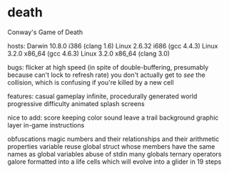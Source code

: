 death
=====

Conway's Game of Death

hosts:
 Darwin 10.8.0 i386 (clang 1.6)
 Linux 2.6.32 i686 (gcc 4.4.3)
 Linux 3.2.0 x86_64 (gcc 4.6.3)
 Linux 3.2.0 x86_64 (clang 3.0)

bugs:
 flicker at high speed (in spite of double-buffering, presumably because can't lock to refresh rate)
 you don't actually get to *see* the collision, which is confusing if you're killed by a new cell

features:
 casual gameplay
 infinite, procedurally generated world
 progressive difficulty
 animated splash screens

nice to add:
 score keeping
 color
 sound
 leave a trail
 background graphic layer
 in-game instructions

obfuscations
 magic numbers and their relationships and their arithmetic properties
 variable reuse
 global struct whose members have the same names as global variables
 abuse of stdin
 many globals
 ternary operators galore
 formatted into a life cells which will evolve into a glider in 19 steps

